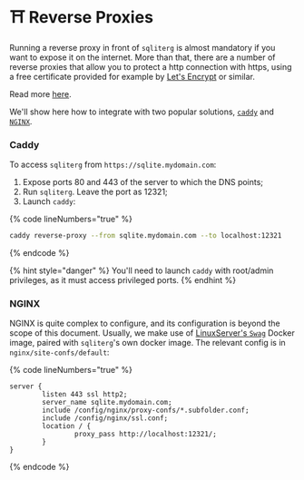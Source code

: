 # ⛩ Reverse Proxies

Running a reverse proxy in front of `sqliterg` is almost mandatory if you want to expose it on the internet. More than that, there are a number of reverse proxies that allow you to protect a http connection with https, using a free certificate provided for example by [Let's Encrypt](https://letsencrypt.org) or similar.

Read more [here](../security.md#use-a-reverse-proxy-if-going-on-the-internet).

We'll show here how to integrate with two popular solutions, [`caddy`](https://caddyserver.com) and [`NGINX`](https://www.nginx.com).

### Caddy

To access `sqliterg` from `https://sqlite.mydomain.com`:

1. Expose ports 80 and 443 of the server to which the DNS points;
2. Run `sqliterg`. Leave the port as 12321;
3. Launch `caddy`:

{% code lineNumbers="true" %}
```bash
caddy reverse-proxy --from sqlite.mydomain.com --to localhost:12321
```
{% endcode %}

{% hint style="danger" %}
You'll need to launch `caddy` with root/admin privileges, as it must access privileged ports.
{% endhint %}

### NGINX

NGINX is quite complex to configure, and its configuration is beyond the scope of this document. Usually, we make use of [LinuxServer's `Swag`](https://docs.linuxserver.io/general/swag) Docker image, paired with `sqliterg`'s own docker image. The relevant config is in `nginx/site-confs/default`:

{% code lineNumbers="true" %}
```nginx
server {
        listen 443 ssl http2;
        server_name sqlite.mydomain.com;
        include /config/nginx/proxy-confs/*.subfolder.conf;
        include /config/nginx/ssl.conf;
        location / {
                proxy_pass http://localhost:12321/;
        }
}
```
{% endcode %}
